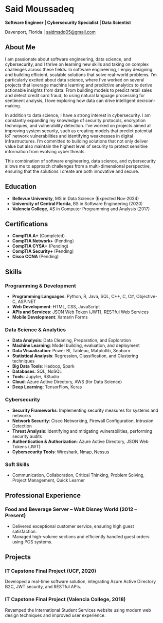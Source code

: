 # Said Moussadeq
**Software Engineer | Cybersecurity Specialist | Data Scientist**

Davenport, Florida | saidmsdq05@gmail.com

## About Me

I am passionate about software engineering, data science, and cybersecurity, and I thrive on learning new skills and taking on complex challenges across these fields. In software engineering, I enjoy designing and building efficient, scalable solutions that solve real-world problems. I’m particularly excited about data science, where I’ve worked on several projects that leverage machine learning and predictive analytics to derive actionable insights from data. From building models to predict retail sales and detect credit card fraud, to using natural language processing for sentiment analysis, I love exploring how data can drive intelligent decision-making.

In addition to data science, I have a strong interest in cybersecurity. I am constantly expanding my knowledge of security protocols, encryption techniques, and vulnerability detection. I’ve worked on projects aimed at improving system security, such as creating models that predict potential IoT network vulnerabilities and identifying weaknesses in digital infrastructures. I’m committed to building solutions that not only deliver value but also maintain the highest level of security to protect sensitive information from evolving cyber threats.

This combination of software engineering, data science, and cybersecurity allows me to approach challenges from a multi-dimensional perspective, ensuring that the solutions I create are both innovative and secure.

## Education

- **Bellevue University**, MS in Data Science (Expected Nov-2024)
- **University of Central Florida**, BS in Software Engineering (2020)
- **Valencia College**, AS in Computer Programming and Analysis (2017)

## Certifications

- **CompTIA A+** (Completed)
- **CompTIA Network+** (Pending)
- **CompTIA CYSA+** (Pending)
- **CompTIA Security+** (Pending)
- **Cisco CCNA** (Pending)

## Skills

### Programming & Development
- **Programming Languages**: Python, R, Java, SQL, C++, C, C#, Objective-C, ASP.NET
- **Web Development**: HTML, CSS, JavaScript
- **APIs and Services**: JSON Web Token (JWT), RESTful Web Services
- **Mobile Development**: Xamarin Forms

### Data Science & Analytics
- **Data Analysis**: Data Cleaning, Preparation, and Exploration
- **Machine Learning**: Model building, evaluation, and deployment
- **Data Visualization**: Power BI, Tableau, Matplotlib, Seaborn
- **Statistical Analysis**: Regression, Classification, and Clustering techniques
- **Big Data Tools**: Hadoop, Spark
- **Databases**: SQL, NoSQL
- **Tools**: Jupyter, RStudio
- **Cloud**: Azure Active Directory, AWS (for Data Science)
- **Deep Learning**: TensorFlow, Keras

### Cybersecurity
- **Security Frameworks**: Implementing security measures for systems and networks
- **Network Security**: Cisco Networking, Firewall Configuration, Intrusion Detection
- **Threat Analysis**: Identifying and mitigating vulnerabilities, performing security audits
- **Authentication & Authorization**: Azure Active Directory, JSON Web Tokens (JWT)
- **Cybersecurity Tools**: Wireshark, Nmap, Nessus

### Soft Skills
- Communication, Collaboration, Critical Thinking, Problem Solving, Project Management, Quick Learner

## Professional Experience

### Food and Beverage Server – Walt Disney World (2012 – Present)
- Delivered exceptional customer service, ensuring high guest satisfaction.
- Managed high-volume sections and efficiently handled guest orders using POS systems.

## Projects

### IT Capstone Final Project (UCF, 2020)
Developed a real-time software solution, integrating Azure Active Directory B2C, JWT security, and RESTful APIs.

### IT Capstone Final Project (Valencia College, 2018)
Revamped the International Student Services website using modern web design techniques and improved user experience.
